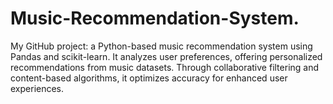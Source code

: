 # Music-Recommendation-System.
My GitHub project: a Python-based music recommendation system using Pandas and scikit-learn. It analyzes user preferences, offering personalized recommendations from music datasets. Through collaborative filtering and content-based algorithms, it optimizes accuracy for enhanced user experiences.
